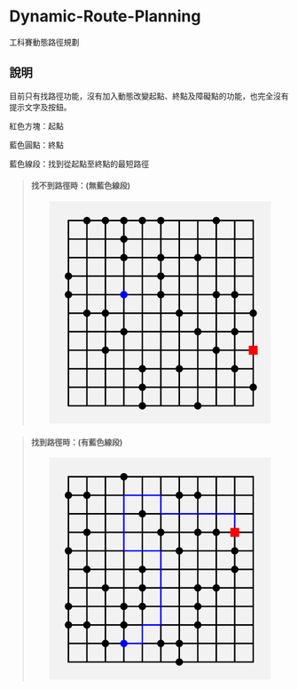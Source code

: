# Dynamic-Route-Planning
工科賽動態路徑規劃

## 說明
目前只有找路徑功能，沒有加入動態改變起點、終點及障礙點的功能，也完全沒有提示文字及按鈕。

<p>紅色方塊：起點</p>
<p>藍色圓點：終點</p>
<p>藍色線段：找到從起點至終點的最短路徑</p>

> #### 找不到路徑時：(無藍色線段)
> <p align="center">
>  <img width="400" src="https://github.com/awei0905/Dynamic-Route-Planning/blob/master/img_do_not_found_path.png">
> </p>

> #### 找到路徑時：(有藍色線段)
> <p align="center">
>  <img width="400" src="https://github.com/awei0905/Dynamic-Route-Planning/blob/master/img_found_path.png">
> </p>
